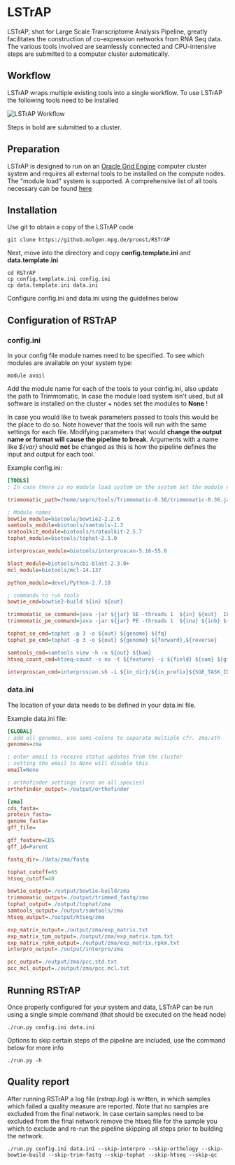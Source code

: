 # LSTrAP
LSTrAP, shot for Large Scale Transcriptome Analysis Pipeline, greatly facilitates the construction of co-expression networks from
RNA Seq data. The various tools involved are seamlessly connected and  CPU-intensive steps are submitted to a computer cluster 
automatically. 

## Workflow
LSTrAP wraps multiple existing tools into a single workflow. To use LSTrAP the following tools need to be installed

![LSTrAP Workflow](docs/images/LSTrAP_workflow.png "Steps automated by LSTrAP")

Steps in bold are submitted to a cluster.

## Preparation
LSTrAP is designed to run on an [Oracle Grid Engine](https://www.oracle.com/sun/index.html) computer cluster system and requires 
all external tools to be installed on the compute nodes. The "module load" system is supported. A comprehensive list of all tools 
necessary can be found  [here](docs/preparation.md)

## Installation
Use git to obtain a copy of the LSTrAP code

    git clone https://github.molgen.mpg.de/proost/RSTrAP

Next, move into the directory and copy **config.template.ini** and **data.template.ini**

    cd RSTrAP
    cp config.template.ini config.ini
    cp data.template.ini data.ini

Configure config.ini and data.ini using the guidelines below

## Configuration of RSTrAP
### config.ini
In your config file module names need to be specified. To see which modules are available on your system type:

    module avail

Add the module name for each of the tools to your config.ini, also update the path to Trimmomatic.
In case the module load system isn't used, but all software is installed on the cluster + nodes set the modules to **None** !

In case you would like to tweak parameters passed to tools this would be the place to do so. Note however that the tools
will run with the same settings for each file. Modifying parameters that would **change the output name or format will 
cause the pipeline to break**. Arguments with a name like *${var}* should **not** be changed as this is how the pipeline 
defines the input and output for each tool.

Example config.ini:

```ini
[TOOLS]
; In case there is no module load system on the system set the module name to None

trimmomatic_path=/home/sepro/tools/Trimmomatic-0.36/trimmomatic-0.36.jar

; Module names
bowtie_module=biotools/bowtie2-2.2.6
samtools_module=biotools/samtools-1.3
sratoolkit_module=biotools/sratoolkit-2.5.7
tophat_module=biotools/tophat-2.1.0

interproscan_module=biotools/interproscan-5.16-55.0

blast_module=biotools/ncbi-blast-2.3.0+
mcl_module=biotools/mcl-14.137

python_module=devel/Python-2.7.10

; commands to run tools
bowtie_cmd=bowtie2-build ${in} ${out}

trimmomatic_se_command=java -jar ${jar} SE -threads 1  ${in} ${out}  ILLUMINACLIP:/home/sepro/tools/Trimmomatic-0.36/adapters/TruSeq3-SE.fa:2:30:10 LEADING:3 TRAILING:3 SLIDINGWINDOW:4:15 MINLEN:36
trimmomatic_pe_command=java -jar ${jar} PE -threads 1  ${ina} ${inb} ${outap} ${outau} ${outbp} ${outbu} ILLUMINACLIP:/home/sepro/tools/Trimmomatic-0.36/adapters/TruSeq3-PE.fa:2:30:10 LEADING:3 TRAILING:3 SLIDINGWINDOW:4:15 MINLEN:36

tophat_se_cmd=tophat -p 3 -o ${out} ${genome} ${fq}
tophat_pe_cmd=tophat -p 3 -o ${out} ${genome} ${forward},${reverse}

samtools_cmd=samtools view -h -o ${out} ${bam}
htseq_count_cmd=htseq-count -s no -t ${feature} -i ${field} ${sam} ${gff} > ${out}

interproscan_cmd=interproscan.sh -i ${in_dir}/${in_prefix}${SGE_TASK_ID} -o ${out_dir}/${out_prefix}${SGE_TASK_ID} -f tsv -dp -iprlookup -goterms --tempdir /tmp

```

### data.ini
The location of your data needs to be defined in your data.ini file.

Example data.ini file:
```ini
[GLOBAL]
; add all genomes, use semi-colons to separate multiple cfr. zma;ath
genomes=zma

; enter email to receive status updates from the cluster
; setting the email to None will disable this
email=None

; orthofinder settings (runs on all species)
orthofinder_output=./output/orthofinder

[zma]
cds_fasta=
protein_fasta=
genome_fasta=
gff_file=

gff_feature=CDS
gff_id=Parent

fastq_dir=./data/zma/fastq

tophat_cutoff=65
htseq_cutoff=40

bowtie_output=./output/bowtie-build/zma
trimmomatic_output=./output/trimmed_fastq/zma
tophat_output=./output/tophat/zma
samtools_output=./output/samtools/zma
htseq_output=./output/htseq/zma

exp_matrix_output=./output/zma/exp_matrix.txt
exp_matrix_tpm_output=./output/zma/exp_matrix.tpm.txt
exp_matrix_rpkm_output=./output/zma/exp_matrix.rpkm.txt
interpro_output=./output/interpro/zma

pcc_output=./output/zma/pcc.std.txt
pcc_mcl_output=./output/zma/pcc.mcl.txt
```

## Running RSTrAP
Once properly configured for your system and data, LSTrAP can be run using a single simple command (that should be executed on the head node)

    ./run.py config.ini data.ini

Options to skip certain steps of the pipeline are included, use the command below for more info

    ./run.py -h

## Quality report
After running RSTrAP a log file (*rstrap.log*) is written, in which samples which failed a quality measure
are reported. Note that no samples are excluded from the final network. In case certain samples need to be excluded
from the final network remove the htseq file for the sample you which to exclude and re-run the pipeline skipping all
steps prior to building the network.

    ./run.py config.ini data.ini --skip-interpro --skip-orthology --skip-bowtie-build --skip-trim-fastq --skip-tophat --skip-htseq --skip-qc